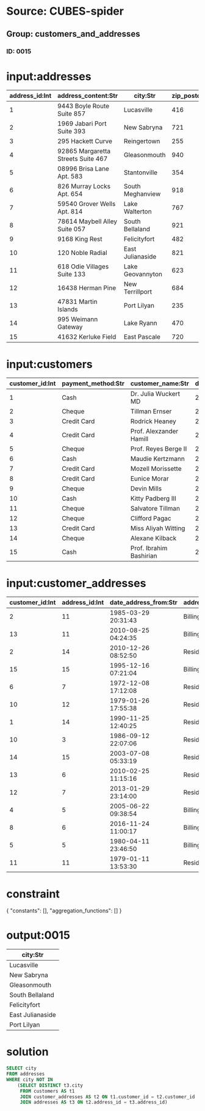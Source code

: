 # Source: CUBES-spider
## Group: customers_and_addresses
### ID: 0015

# input:addresses

| address_id:Int | address_content:Str | city:Str | zip_postcode:Str | state_province_county:Str | country:Str | other_address_details:Str |
|---|---|---|---|---|---|---|
| 1 | 9443 Boyle Route Suite 857 | Lucasville | 416 | Colorado | USA | nan |
| 2 | 1969 Jabari Port Suite 393 | New Sabryna | 721 | SouthCarolina | USA | nan |
| 3 | 295 Hackett Curve | Reingertown | 255 | NewJersey | USA | nan |
| 4 | 92865 Margaretta Streets Suite 467 | Gleasonmouth | 940 | Arizona | USA | nan |
| 5 | 08996 Brisa Lane Apt. 583 | Stantonville | 354 | Mississippi | USA | nan |
| 6 | 826 Murray Locks Apt. 654 | South Meghanview | 918 | Colorado | USA | nan |
| 7 | 59540 Grover Wells Apt. 814 | Lake Walterton | 767 | Virginia | USA | nan |
| 8 | 78614 Maybell Alley Suite 057 | South Bellaland | 921 | Florida | USA | nan |
| 9 | 9168 King Rest | Felicityfort | 482 | Texas | USA | nan |
| 10 | 120 Noble Radial | East Julianaside | 821 | Texas | USA | nan |
| 11 | 618 Odie Villages Suite 133 | Lake Geovannyton | 623 | NewMexico | USA | nan |
| 12 | 16438 Herman Pine | New Terrillport | 684 | Arkansas | USA | nan |
| 13 | 47831 Martin Islands | Port Lilyan | 235 | RhodeIsland | USA | nan |
| 14 | 995 Weimann Gateway | Lake Ryann | 470 | Kentucky | USA | nan |
| 15 | 41632 Kerluke Field | East Pascale | 720 | Texas | USA | nan |

# input:customers

| customer_id:Int | payment_method:Str | customer_name:Str | date_became_customer:Str | other_customer_details:Str |
|---|---|---|---|---|
| 1 | Cash | Dr. Julia Wuckert MD | 2018-03-01 23:20:10 | nan |
| 2 | Cheque | Tillman Ernser | 2018-02-28 11:37:44 | nan |
| 3 | Credit Card | Rodrick Heaney | 2018-03-09 17:41:58 | nan |
| 4 | Credit Card | Prof. Alexzander Hamill | 2018-02-24 00:20:18 | VIP |
| 5 | Cheque | Prof. Reyes Berge II | 2018-03-07 18:05:11 | nan |
| 6 | Cash | Maudie Kertzmann | 2018-02-26 11:57:47 | nan |
| 7 | Credit Card | Mozell Morissette | 2018-02-25 13:15:04 | VIP |
| 8 | Credit Card | Eunice Morar | 2018-03-21 01:01:04 | nan |
| 9 | Cheque | Devin Mills | 2018-03-05 16:52:51 | nan |
| 10 | Cash | Kitty Padberg III | 2018-03-22 18:09:09 | nan |
| 11 | Cheque | Salvatore Tillman | 2018-03-04 00:17:48 | nan |
| 12 | Cheque | Clifford Pagac | 2018-02-24 10:24:23 | nan |
| 13 | Credit Card | Miss Aliyah Witting | 2018-03-05 07:19:45 | nan |
| 14 | Cheque | Alexane Kilback | 2018-03-08 01:17:31 | nan |
| 15 | Cash | Prof. Ibrahim Bashirian | 2018-03-15 02:54:27 | nan |

# input:customer_addresses

| customer_id:Int | address_id:Int | date_address_from:Str | address_type:Str | date_address_to:Str |
|---|---|---|---|---|
| 2 | 11 | 1985-03-29 20:31:43 | Billing | 1993-02-17 17:55:18 |
| 13 | 11 | 2010-08-25 04:24:35 | Billing | 1972-02-17 22:23:38 |
| 2 | 14 | 2010-12-26 08:52:50 | Residential | 1979-07-16 18:22:39 |
| 15 | 15 | 1995-12-16 07:21:04 | Billing | 1990-06-29 13:39:18 |
| 6 | 7 | 1972-12-08 17:12:08 | Residential | 2010-11-10 11:35:28 |
| 10 | 12 | 1979-01-26 17:55:38 | Residential | 1977-07-07 08:38:29 |
| 1 | 14 | 1990-11-25 12:40:25 | Residential | 1974-03-28 18:09:39 |
| 10 | 3 | 1986-09-12 22:07:06 | Residential | 2003-11-08 12:14:09 |
| 14 | 15 | 2003-07-08 05:33:19 | Residential | 2010-05-08 10:00:17 |
| 13 | 6 | 2010-02-25 11:15:16 | Residential | 1977-05-17 23:47:09 |
| 12 | 7 | 2013-01-29 23:14:00 | Residential | 2008-04-30 00:20:58 |
| 4 | 5 | 2005-06-22 09:38:54 | Billing | 1970-02-22 03:46:01 |
| 8 | 6 | 2016-11-24 11:00:17 | Billing | 1970-09-18 09:07:32 |
| 5 | 5 | 1980-04-11 23:46:50 | Billing | 1977-12-07 13:55:11 |
| 11 | 11 | 1979-01-11 13:53:30 | Residential | 1971-11-17 18:29:57 |

# constraint

{
  "constants": [],
  "aggregation_functions": []
}

# output:0015

| city:Str |
|---|
| Lucasville |
| New Sabryna |
| Gleasonmouth |
| South Bellaland |
| Felicityfort |
| East Julianaside |
| Port Lilyan |

# solution

```sql
SELECT city
FROM addresses
WHERE city NOT IN
    (SELECT DISTINCT t3.city
     FROM customers AS t1
     JOIN customer_addresses AS t2 ON t1.customer_id = t2.customer_id
     JOIN addresses AS t3 ON t2.address_id = t3.address_id)
```
